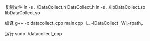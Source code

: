 复制文件
ln -s ../DataCollect.h DataCollect.h
ln -s ../libDataCollect.so libDataCollect.so

编译
g++ -o datacollect_cpp main.cpp -L. -lDataCollect -Wl,-rpath,.

运行
sudo ./datacollect_cpp